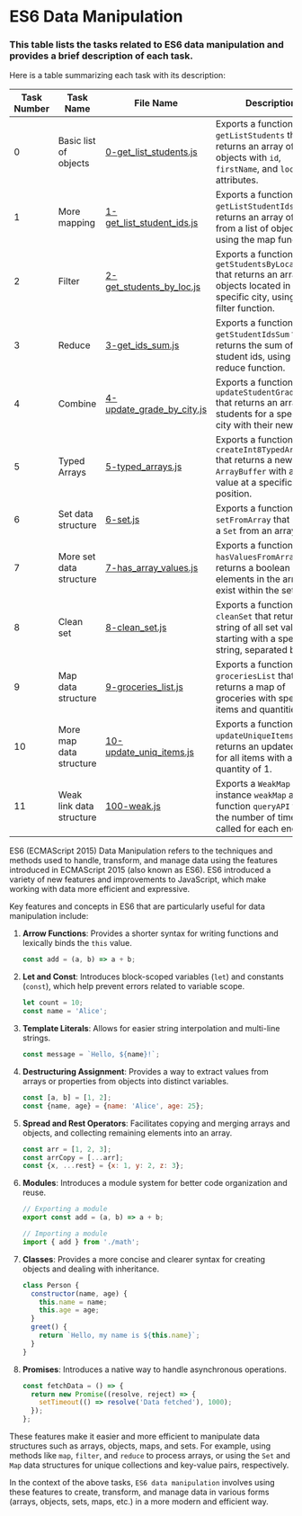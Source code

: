 # ES6 Data Manipulation

### This table lists the tasks related to ES6 data manipulation and provides a brief description of each task.
Here is a table summarizing each task with its description:

| Task Number | Task Name                 | File Name                       | Description                                                                                                                |
|-------------|---------------------------|---------------------------------|----------------------------------------------------------------------------------------------------------------------------|
| 0           | Basic list of objects     | [0-get_list_students.js](0-get_list_students.js) | Exports a function `getListStudents` that returns an array of objects with `id`, `firstName`, and `location` attributes.      |
| 1           | More mapping              | [1-get_list_student_ids.js](1-get_list_student_ids.js) | Exports a function `getListStudentIds` that returns an array of ids from a list of objects, using the map function.           |
| 2           | Filter                    | [2-get_students_by_loc.js](2-get_students_by_loc.js) | Exports a function `getStudentsByLocation` that returns an array of objects located in a specific city, using the filter function. |
| 3           | Reduce                    | [3-get_ids_sum.js](3-get_ids_sum.js) | Exports a function `getStudentIdsSum` that returns the sum of all student ids, using the reduce function.                     |
| 4           | Combine                   | [4-update_grade_by_city.js](4-update_grade_by_city.js) | Exports a function `updateStudentGradeByCity` that returns an array of students for a specific city with their new grade.     |
| 5           | Typed Arrays              | [5-typed_arrays.js](5-typed_arrays.js) | Exports a function `createInt8TypedArray` that returns a new `ArrayBuffer` with an `Int8` value at a specific position.       |
| 6           | Set data structure        | [6-set.js](6-set.js) | Exports a function `setFromArray` that returns a `Set` from an array.                                                          |
| 7           | More set data structure   | [7-has_array_values.js](7-has_array_values.js) | Exports a function `hasValuesFromArray` that returns a boolean if all elements in the array exist within the set.             |
| 8           | Clean set                 | [8-clean_set.js](8-clean_set.js) | Exports a function `cleanSet` that returns a string of all set values starting with a specific string, separated by `-`.     |
| 9           | Map data structure        | [9-groceries_list.js](9-groceries_list.js) | Exports a function `groceriesList` that returns a map of groceries with specified items and quantities.                       |
| 10          | More map data structure   | [10-update_uniq_items.js](10-update_uniq_items.js) | Exports a function `updateUniqueItems` that returns an updated map for all items with an initial quantity of 1.                |
| 11          | Weak link data structure  | [100-weak.js](100-weak.js) | Exports a `WeakMap` instance `weakMap` and a function `queryAPI` to track the number of times it is called for each endpoint.  |

ES6 (ECMAScript 2015) Data Manipulation refers to the techniques and methods used to handle, transform, and manage data using the features introduced in ECMAScript 2015 (also known as ES6). ES6 introduced a variety of new features and improvements to JavaScript, which make working with data more efficient and expressive.

Key features and concepts in ES6 that are particularly useful for data manipulation include:

1. **Arrow Functions**: Provides a shorter syntax for writing functions and lexically binds the `this` value.
   ```js
   const add = (a, b) => a + b;
   ```

2. **Let and Const**: Introduces block-scoped variables (`let`) and constants (`const`), which help prevent errors related to variable scope.
   ```js
   let count = 10;
   const name = 'Alice';
   ```

3. **Template Literals**: Allows for easier string interpolation and multi-line strings.
   ```js
   const message = `Hello, ${name}!`;
   ```

4. **Destructuring Assignment**: Provides a way to extract values from arrays or properties from objects into distinct variables.
   ```js
   const [a, b] = [1, 2];
   const {name, age} = {name: 'Alice', age: 25};
   ```

5. **Spread and Rest Operators**: Facilitates copying and merging arrays and objects, and collecting remaining elements into an array.
   ```js
   const arr = [1, 2, 3];
   const arrCopy = [...arr];
   const {x, ...rest} = {x: 1, y: 2, z: 3};
   ```

6. **Modules**: Introduces a module system for better code organization and reuse.
   ```js
   // Exporting a module
   export const add = (a, b) => a + b;

   // Importing a module
   import { add } from './math';
   ```

7. **Classes**: Provides a more concise and clearer syntax for creating objects and dealing with inheritance.
   ```js
   class Person {
     constructor(name, age) {
       this.name = name;
       this.age = age;
     }
     greet() {
       return `Hello, my name is ${this.name}`;
     }
   }
   ```

8. **Promises**: Introduces a native way to handle asynchronous operations.
   ```js
   const fetchData = () => {
     return new Promise((resolve, reject) => {
       setTimeout(() => resolve('Data fetched'), 1000);
     });
   };
   ```

These features make it easier and more efficient to manipulate data structures such as arrays, objects, maps, and sets. For example, using methods like `map`, `filter`, and `reduce` to process arrays, or using the `Set` and `Map` data structures for unique collections and key-value pairs, respectively.

In the context of the above tasks, `ES6 data manipulation` involves using these features to create, transform, and manage data in various forms (arrays, objects, sets, maps, etc.) in a more modern and efficient way.
